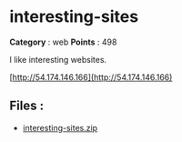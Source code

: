 # interesting-sites

**Category** : web
**Points** : 498

I like interesting websites.

[http://54.174.146.166](http://54.174.146.166)

## Files : 
 - [interesting-sites.zip](./interesting-sites.zip)



